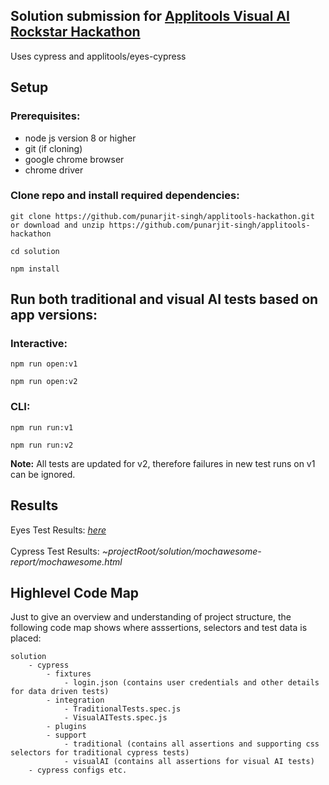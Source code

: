 ## Solution submission for [Applitools Visual AI Rockstar Hackathon](https://applitools.com/hackathon)
Uses cypress and applitools/eyes-cypress

## Setup

### Prerequisites:
* node js version 8 or higher
* git (if cloning)
* google chrome browser
* chrome driver

### Clone repo and install required dependencies:

```
git clone https://github.com/punarjit-singh/applitools-hackathon.git 
or download and unzip https://github.com/punarjit-singh/applitools-hackathon

cd solution

npm install
```

## Run both traditional and visual AI tests based on app versions:

### Interactive:
```
npm run open:v1

npm run open:v2
```

### CLI:
```
npm run run:v1

npm run run:v2
```

**Note:** All tests are updated for v2, therefore failures in new test runs on v1 can be ignored.

## Results
Eyes Test Results: _[here](https://eyes.applitools.com/app/test-results/00000251828536381163/?accountId=ppHSdiNW9Eeeim16kIS69A~~)_
<br><br>Cypress Test Results: _~projectRoot/solution/mochawesome-report/mochawesome.html_

## Highlevel Code Map

Just to give an overview and understanding of project structure,
the following code map shows where asssertions, selectors and test data is placed:

```
solution
    - cypress
        - fixtures
            - login.json (contains user credentials and other details for data driven tests)
        - integration
            - TraditionalTests.spec.js
            - VisualAITests.spec.js
        - plugins
        - support
            - traditional (contains all assertions and supporting css selectors for traditional cypress tests)
            - visualAI (contains all assertions for visual AI tests)
    - cypress configs etc.
```
